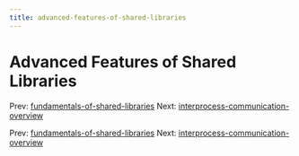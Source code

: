 ```yaml
---
title: advanced-features-of-shared-libraries
---
```


# Advanced Features of Shared Libraries

Prev:
[fundamentals-of-shared-libraries](fundamentals-of-shared-libraries.md)
Next:
[interprocess-communication-overview](interprocess-communication-overview.md)

Prev:
[fundamentals-of-shared-libraries](fundamentals-of-shared-libraries.md)
Next:
[interprocess-communication-overview](interprocess-communication-overview.md)
